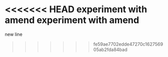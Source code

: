 <<<<<<< HEAD
experiment with amend
experiment with amend
=======
new line
>>>>>>> fe59ae7702edde47270c162756905ab2fda84bad
